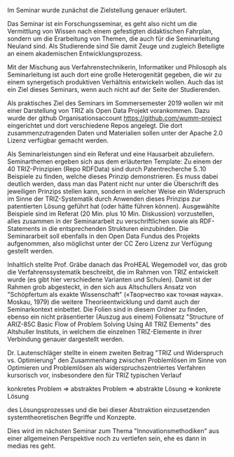 Im Seminar wurde zunächst die Zielstellung genauer erläutert.

Das Seminar ist ein Forschungsseminar, es geht also nicht um die Vermittlung
von Wissen nach einem gefestigten didaktischen Fahrplan, sondern um die
Erarbeitung von Themen, die auch für die Seminarleitung Neuland sind.  Als
Studierende sind Sie damit Zeuge und zugleich Beteiligte an einem akademischen
Entwicklungsprozess.

Mit der Mischung aus Verfahrenstechnikerin, Informatiker und Philosoph als
Seminarleitung ist auch dort eine große Heterogenität gegeben, die wir zu
einem synergetisch produktiven Verhältnis entwickeln wollen.  Auch das ist ein
Ziel dieses Seminars, wenn auch nicht auf der Seite der Studierenden.

Als praktisches Ziel des Seminars im Sommersemester 2019 wollen wir mit einer
Darstellung von TRIZ als Open Data Projekt vorankommen. Dazu wurde der github
Organisationsaccount https://github.com/wumm-project eingerichtet und dort
verschiedene Repos angelegt. Die dort zusammenzutragenden Daten und
Materialien sollen unter der Apache 2.0 Lizenz verfügbar gemacht werden.

Als Seminarleistungen sind ein Referat und eine Hausarbeit abzuliefern.
Seminarthemen ergeben sich aus dem erläuterten Template: Zu einem der 40
TRIZ-Prinzipien (Repo RDFData) sind durch Patentrecherche 5..10 Beispiele zu
finden, welche dieses Prinzip demonstrieren.  Es muss dabei deutlich werden,
dass man das Patent nicht nur unter die Überschrift des jeweiligen Prinzips
stellen kann, sondern in welcher Weise ein Widerspruch im Sinne der
TRIZ-Systematik durch Anwenden dieses Prinzips zur patentierten Lösung geführt
hat (oder hätte führen können).  Ausgewählte Beispiele sind im Referat (20
Min. plus 10 Min. Diskussion) vorzustellen, alles zusammen in der
Seminararbeit zu verschriftlichen sowie als RDF-Statements in die
entsprechenden Strukturen einzubinden.  Die Seminararbeit soll ebenfalls in
den Open Data Fundus des Projekts aufgenommen, also möglichst unter der CC
Zero Lizenz zur Verfügung gestellt werden.

Inhaltlich stellte Prof. Gräbe danach das ProHEAL Wegemodell vor, das grob die
Verfahrenssystematik beschreibt, die im Rahmen von TRIZ entwickelt wurde (es
gibt hier verschiedene Varianten und Schulen).  Damit ist der Rahmen grob
abgesteckt, in den sich aus Altschullers Ansatz von "Schöpfertum als exakte
Wissenschaft" («Творчество как точная наука». Moskau, 1979) die weitere
Theorieentwicklung und damit auch der Seminarkontext einbettet.  Die Folien
sind in diesem Ordner zu finden, ebenso ein nicht präsentierter (Auszug aus
einem) Foliensatz "Structure of ARIZ-85C Basic Flow of Problem Solving Using
All TRIZ Elements" des Altshuller Instituts, in welchem die einzelnen
TRIZ-Elemente in ihrer Verbindung genauer dargestellt werden.

Dr. Lautenschläger stellte in einem zweiten Beitrag "TRIZ und Widerspruch
vs. Optimierung" den Zusammenhang zwischen Problemlösen im Sinne von
Optimieren und Problemlösen als widerspruchszentriertes Verfahren kursorisch
vor, insbesondere den für TRIZ typischen Verlauf

konkretes Problem => abstraktes Problem => abstrakte Lösung => konkrete Lösung

des Lösungsprozesses und die bei dieser Abstraktion einzusetzenden
systemtheoretischen Begriffe und Konzepte.

Dies wird im nächsten Seminar zum Thema "Innovationsmethodiken" aus einer
allgemeinen Perspektive noch zu vertiefen sein, ehe es dann in medias res
geht.
